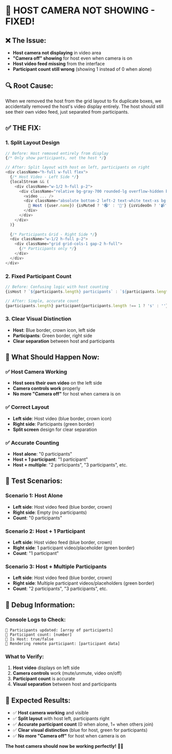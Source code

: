 # 🎥 HOST CAMERA NOT SHOWING - FIXED!

## ❌ **The Issue:**
- **Host camera not displaying** in video area
- **"Camera off" showing** for host even when camera is on
- **Host video feed missing** from the interface
- **Participant count still wrong** (showing 1 instead of 0 when alone)

## 🔍 **Root Cause:**
When we removed the host from the grid layout to fix duplicate boxes, we accidentally removed the host's video display entirely. The host should still see their own video feed, just separated from participants.

## ✅ **THE FIX:**

### **1. Split Layout Design**
```javascript
// Before: Host removed entirely from display
{/* Only show participants, not the host */}

// After: Split layout with host on left, participants on right
<div className="h-full w-full flex">
  {/* Host Video - Left Side */}
  {localStream && (
    <div className="w-1/2 h-full p-2">
      <div className="relative bg-gray-700 rounded-lg overflow-hidden border-2 border-blue-500 shadow-lg h-full">
        <video ... />
        <div className="absolute bottom-2 left-2 text-white text-xs bg-black bg-opacity-50 px-2 py-1 rounded">
          👑 Host ({user.name}) {isMuted ? '🔇' : '🎤'} {isVideoOn ? '📹' : '📷'}
        </div>
      </div>
    </div>
  )}
  
  {/* Participants Grid - Right Side */}
  <div className="w-1/2 h-full p-2">
    <div className="grid grid-cols-1 gap-2 h-full">
      {/* Participants only */}
    </div>
  </div>
</div>
```

### **2. Fixed Participant Count**
```javascript
// Before: Confusing logic with host counting
{isHost ? `${participants.length} participants` : `${participants.length + 1} participants`}

// After: Simple, accurate count
{participants.length} participant{participants.length !== 1 ? 's' : ''}
```

### **3. Clear Visual Distinction**
- **Host**: Blue border, crown icon, left side
- **Participants**: Green border, right side
- **Clear separation** between host and participants

## 🎯 **What Should Happen Now:**

### ✅ **Host Camera Working**
- **Host sees their own video** on the left side
- **Camera controls work** properly
- **No more "Camera off"** for host when camera is on

### ✅ **Correct Layout**
- **Left side**: Host video (blue border, crown icon)
- **Right side**: Participants (green border)
- **Split screen** design for clear separation

### ✅ **Accurate Counting**
- **Host alone**: "0 participants"
- **Host + 1 participant**: "1 participant"
- **Host + multiple**: "2 participants", "3 participants", etc.

## 🧪 **Test Scenarios:**

### **Scenario 1: Host Alone**
- **Left side**: Host video feed (blue border, crown)
- **Right side**: Empty (no participants)
- **Count**: "0 participants"

### **Scenario 2: Host + 1 Participant**
- **Left side**: Host video feed (blue border, crown)
- **Right side**: 1 participant video/placeholder (green border)
- **Count**: "1 participant"

### **Scenario 3: Host + Multiple Participants**
- **Left side**: Host video feed (blue border, crown)
- **Right side**: Multiple participant videos/placeholders (green border)
- **Count**: "2 participants", "3 participants", etc.

## 🔧 **Debug Information:**

### **Console Logs to Check:**
```
🎥 Participants updated: [array of participants]
🎥 Participant count: [number]
🎥 Is Host: true/false
🎥 Rendering remote participant: [participant data]
```

### **What to Verify:**
1. **Host video** displays on left side
2. **Camera controls** work (mute/unmute, video on/off)
3. **Participant count** is accurate
4. **Visual separation** between host and participants

## 🎉 **Expected Results:**

- ✅ **Host camera working** and visible
- ✅ **Split layout** with host left, participants right
- ✅ **Accurate participant count** (0 when alone, 1+ when others join)
- ✅ **Clear visual distinction** (blue for host, green for participants)
- ✅ **No more "Camera off"** for host when camera is on

**The host camera should now be working perfectly!** 🎥✨
